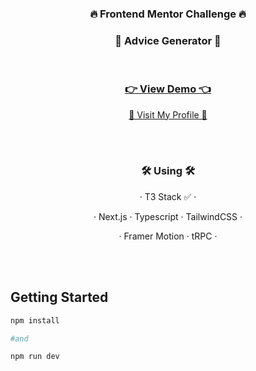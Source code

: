 <div align="center">

  <h3 align="center"><b>🔥 Frontend Mentor Challenge 🔥</b></h3>
  <h3 align="center"><b>🎲 Advice Generator 🎲</b></h3>
  <br/>
  <h3 align="center">
  <strong>
    <a href="https://article-preview-component-hdez.vercel.app/">👉 View Demo 👈</a></strong>
  </h3>
  <p align="center">
    <a href="https://www.frontendmentor.io/profile/Yewdev">🐼 Visit My Profile 🐼</a>
  </p>
  <br/>
  <br/>
  <h3 align="center">
    <b>🛠️ Using 🛠️</b>
  </h3>
  <p align="center">
    · T3 Stack ✅ ·
  </p>
  <p align="center">
    · Next.js · Typescript · TailwindCSS ·
  </p>
  <p align="center">
    · Framer Motion · tRPC ·
  </p>
</div>
<br/>
<br/>

## Getting Started

```bash
npm install

#and

npm run dev
```
